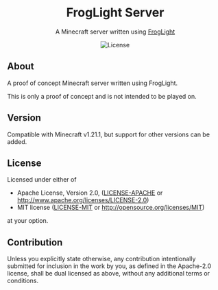 <h1 align="center">FrogLight Server</h1>
<p align="center">A Minecraft server written using <a href="https://github.com/EightFactorial/FrogLight">FrogLight</a></p>

<p align="center">
  <img alt="License" src="https://img.shields.io/badge/license-MIT/Apache--2.0---?color=blue">
</p>

## About

A proof of concept Minecraft server written using FrogLight.

This is only a proof of concept and is not intended to be played on.

## Version

Compatible with Minecraft v1.21.1, but support for other versions can be added.

## License

Licensed under either of

* Apache License, Version 2.0, ([LICENSE-APACHE](LICENSE-APACHE) or <http://www.apache.org/licenses/LICENSE-2.0>)
* MIT license ([LICENSE-MIT](LICENSE-MIT) or <http://opensource.org/licenses/MIT>)

at your option.

## Contribution

Unless you explicitly state otherwise, any contribution intentionally
submitted for inclusion in the work by you, as defined in the Apache-2.0
license, shall be dual licensed as above, without any additional terms or
conditions.
